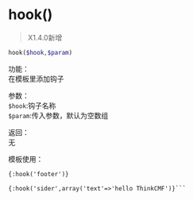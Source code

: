 # hook()


> X1.4.0新增

```php
hook($hook,$param)
```
功能：  
在模板里添加钩子

参数：  
`$hook`:钩子名称  
`$param`:传入参数，默认为空数组

返回：  
无

模板使用：
```html
{:hook('footer')}

{:hook('sider',array('text'=>'hello ThinkCMF')}```